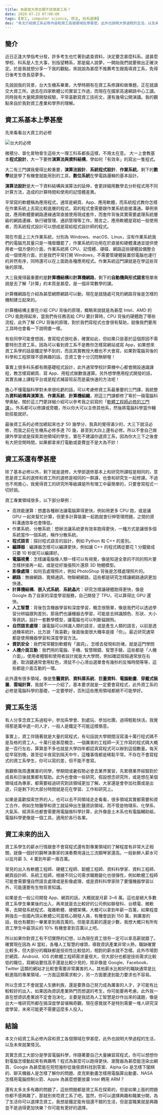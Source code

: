 ```yaml
---
title: 為甚麼大學志願不該填資工系？
date: 2020-07-23 07:00:00
tags: [資工, computer science, 想法, 校系選擇]
des: "本文介紹資工系必修內容和資工各個領域在學甚麼，此外也說明大學過程的生活，以及未來就業情況。"
---
```

## 簡介

近日正逢大學指考分發，許多考生也忙著到處查資料，決定要念甚麼科系。選甚麼學校、科系是人生大事，別指望轉系，那是癡人說夢，一開始我們就要做出正確決定。於是我就想分享一下我的觀點，來說說為甚麼不推薦考生跟風填資工系，免得日後考生夜長惡夢多。

先說說我的背景，台大生機系畢業，大學時期有在資工系修課和做專題，正在就讀交大資工所。過去在四家軟體公司實習工作過，而現在在國家高速網路中心工讀。同時我有大量開源開發經驗，平常喜歡寫資工技術文，還有幾場公開演講。我的觀點來自於我對資工產業和學界的理解。

## 資工系基本上學甚麼

先來看看台大資工的必修

![台大的必修](https://user-images.githubusercontent.com/18013815/88225236-bca33b00-cc9c-11ea-9769-62e47043c9d6.png)

微積分、普化普物普生這些大一理工科系都長這樣，不用太在意。
大一上會教基本**程式設計**，大一下要修**演算法與資料結構**，學如何「有效率」的寫出一隻程式。

大二有三門課我覺得比較重要，**演算法設計**、**系統程式設計**、**作業系統**。剩下的**數學**就是學了有機會就能用到的工具，**數位系統**在學電路邏輯的基本設計。

**演算法設計**是大一下資料結構與演算法的延伸，會更詳細用數學去分析程式用不同計算方法，造成的計算時間和使用的記憶體差異。

平常寫的軟體稱為應用程式，通常是網頁、App、應用軟體，而系統程式教你怎樣在作業系統上去寫比較底層的程式，寫的程式會需要跟作業系統直接溝通。舉例來說，應用軟體要網路連線通常直接使用現成套件，而套件背後其實需要處理系統層級的網路連線、執行緒管理、通訊管理等工作。簡言之，應用軟體是寫給一般使用者，而系統程式設計可以想成是寫給程式設計師的程式。

現在市面上三大作業系統，分別為 Windows、macOS、Linux，沒有作業系統我們的電腦充其量只是一塊廢鐵罷了，作業系統的功用在於直接和硬體溝通並提供使用者一個方便的介面，作業系統將 CPU、記憶體、硬碟、網路這些硬體設備整合成一個使用介面，於是我們平常打開 Windows，不需要管硬體裝置但電腦也運行的井然有序，同時還可以在上面跑各種應用程式。作業系統這門課就是在學這些背後的原理。

大三我覺得最重要的是**計算機結構**和**計算機網路**，剩下的**自動機與形式語言**簡單來說是去了解「計算」的本質是甚麼，是一個非常數學的課。

計算機網路在介紹為甚麼網際網路可以動，現在是就隨處可見的網路背後是怎樣的機制建立起來的。

計算機結構主要在介紹 CPU 背後的原理，概略來說就是為甚麼 Intel、AMD 的 CPU 能跑得起來，當我們有任務丟給 CPU 要計算時，CPU 背後的硬體跑了哪些流程，此外了解 CPU 背後的原理，對於我們寫程式也會很有幫助，就像我們要用工具時也會看一下說明書一樣。

有些同學可能會想說，會寫程式很吃香，確實如此，但如果只是基於這個原因不需要特別念資工系，因為可以看到資工系不是教你怎樣寫網站或寫 App，如果想來資工系學的話是鐵定學不到的，而且其實教授大概也不大會寫，如果對電腦背後的科學和工程原理不感興趣的話，念資工會十分沉悶無聊喔！

事實上很多科系都有開基礎程式設計，此外通常學校計算機中心都會開設通識課程，教怎樣寫網頁、寫 App、用程式做數值運算。另外想學應用程式開發的話，其實去線上課程平台或是程式補習班反而是最快速的方法呢！

擔心不懂電腦科學對未來很吃虧的話，可以考慮修資工系最重要的三門課，我統整為**資料結構與演算法**、**作業系統**、**計算機組織**，把這三門課都修了等於一窺電腦科學奧秘，關於這三門更詳細介紹可以參考我之前寫的「[軟體工程師必修的三門課](https://tigercosmos.xyz/post/2018/12/engineer_class/)」。外系都可以修課或旁聽，所以你大可以主修其他系，然後將電腦科學當作輔助技能就好。

最後資工系的必修加總起來也才 50 幾學分，我真的覺得滿少的，大三下就沒必修，而我之前在生機系必修多達 70 幾，甚至到大四上還有必修。所以不會自己做課外學習或是探索其他領域的學生，實在不建議你選資工系，因為你大三下之後會有大把空閒時間，如果都拿來打電動或耍費豈不是大為不妙！

## 資工系還有學甚麼

除了基本必修以外，剩下就是選修，大學部選修基本上和研究所課程是相同的，意思是資工系的選修和資工所的選修是相同的一群課，也會和研究生一起修課。不過也不用擔心，我覺得資工的研究所等級課是所有理工中最簡單的，只要會寫程式一切好說。

資工專業領域很多，以下部分舉例：
- 高效能運算：想盡各種辦法讓電腦算得更快，例如用更多 CPU 跑，或是讓 GPU 一起來幫忙計算，但更多計算裝置一起跑就會衍伸管理問題，之間的資料溝通效率也會降低。
- 作業系統、分散系統：想辦法讓系統更有效率跑得更快，一種方式是讓很多個系統當作一個系統，稱作分散系統。
- **程式語言**：探討程式語言的設計，例如 Python 和 C++ 的差別。
- **編譯器**：編譯器怎樣可以編譯更快，例如讓 C++ 的程式碼從要花 1 分鐘變成只要 10 秒就可以編譯好。
- **電腦視覺**：怎樣讓電腦像人類一樣可以有視覺，像是知道全景的不同的照片要怎樣拼接再一起，或是從好幾張照片還原 3D 物體模型。
- **影像處理**：如何去處理照片，例如 PhotoShop 背後是怎樣處理照片的。
- **網路**：無線網路、寬頻通訊、物聯網網路，這些都是研究怎樣讓網路通訊更加快速。
- **計算機結構**、**嵌入式系統**、**系統晶片**：研究怎樣讓硬體跑得更快，像是 Google 為了自家的深度學習服務，自己開發了 TPU，可以算得比 GPU 還快。
- **人工智慧**：背後包含機器學習和深度學習，概念很簡單，像是我們可以透過學習分辨貓跟狗差別，那我們也讓機器去學習，可能是去辨識顏色、形狀、大小等資訊，設計一套數學模型，讓電腦也可以判斷貓跟狗。
- **自然語言處理**：讓電腦可以辨識人類的語言，或是產生人類的語言，以前是透過機率統計，比方說「我喜歡」後面後面很大機率是接「你」。最近研究通常都是使用機器學習和深度學習方法。
- **資訊安全**：我們常常聽到軟體有「漏洞」，怎樣去發現和防堵，就是這門學問
- **人機介面互動**：我們用的電腦、手機、智慧眼鏡、智慧手錶，這些都是「人機介面」，使用者體驗和使用者設計就是大大學問，例如確認按鈕通常放在右邊，取消鍵通常會用紅色，滑鼠不小心滑出選單會有幾秒的反悔時間等等，這些都是介面互動的一環。

此外還有很多領域，像是**生醫資訊**、**資料庫系統**、**巨量資料**、**電腦動畫**、**穿戴式裝置**、**雲端計算**，我就不一一介紹了。基本要求就是一定要會寫程式，此外資工系的必修是電腦科學的基礎，一定要學好，否則這些應用領域都絕不可能學好。

## 資工系生活

有人分享念資工系過程中，參加系學會、到處玩、參加社團，過得輕鬆快活。我覺得那是萬中選一的人才，一般人是鐵定不可能這樣愜意。

事實上，資工伴隨著就是大量的寫程式，有句話說大學期間沒寫滿十萬行程式碼不是及格的資工人，十萬行是甚麼概念，一個厲害的工程師一天工作寫的程式碼大概是一百行左右，算算差不多也就是大學四年都認真寫程式可以辦到這個數量。每天從早寫到晚，甚至從半夜寫到隔天中午，這種事情都是稀鬆平常。不存在不會寫程式的資工系學生，你可以寫的差，但不能不會寫。

我觀察我周遭厲害的同學，學期間或暑假勢必會去業界實習，先累積業界經驗對於成長和日後就業都有幫助。此外也會做一些研究，假設想念研究所，或是想在某個領域成為專家，都需要經過研究對該領域更加了解。大家還是會參加社團或是出遊，只是剩下的大部分時間就是花在學習、工作和研究上。

如果是喜歡探索世界的人，也可以去不同領域走走看看，很多領域其實都需要和資工合作，例如生物醫學和資工就延伸出生醫資訊領域，而不管是物理系、化學系、大氣系、經濟系也都會需要用電腦做科學計算，此外像是土木系也有電腦輔助組，電腦科學更像是一個工具，適用於各行各業。

## 資工未來的出入

資工系學生的薪水行情跟會不會寫程式還有對專業領域的了解程度有非常大正相關，就像一個好的鋼琴演奏家的演奏費用遠比三流鋼琴家還高。一般新鮮人薪水可以從月薪 3、4 萬到年薪一兩百萬。

常見的出入有軟體工程師、硬體工程師、韌體工程師、資料科學家、資料工程師、網頁設計師、系統工程師，根據不同公司需求職務變化也很彈性，例如軟體工程師可能會需要懂自然語言處理或是影像處理，或是資料科學家除了要懂機器學習以外，可能還要有生物背景知識。

如果是去一般公司開發 App、網頁的話，大概就是月薪 3~6 萬。這也是絕大多數資工系學生畢業後的出入，再來就是去比較好的公司例如聯發科、台積電、微軟等，去開發系統程式、複雜軟體、硬體架構，大概可以拿到年薪一百萬，如果程度夠強去一些國內頂尖軟體公司當核心開發人員，有機會談到 150 萬，夠厲害的話，我也有聽到一畢業拿到兩百萬的。但能拿高薪的還是少數，我想大概只有所有資工學生中最頂尖的 10% 有機會拿到百萬以上吧。

所以如果你對資工有不切實際的幻想，以為現在資工很夯一定可以拿高薪就錯了。確實現在因為 AI 當紅，各種人工智慧的噱頭，導致資訊產業非常火熱，職缺確實比較多，但大部分的職缺都是技術性比較低的，相對的薪水就不怎樣。此外市場對於網頁、Android、IOS 的軟體工程師需求量很大，但大部分也都是技術需求比較低的職位，寫網站要找高手還是比較少見的，除非像是 Google、Facebook、Twitter 這類的網站才比較會需要非常厲害的人。其他薪水比較好的職缺通常是比較進階的專業領域，一方面這類需求較少，另一方面要達到能力要求也不容易。

所以念資工不會就當人生勝利族，還是要靠自己努力成為厲害的人才，才可能有比較較好的出入，如果因為資訊產業熱門而想選的考生，你可能要再考慮。此外我一直在想資訊產業說不定會泡沫化，主要是我認為人工智慧是炒作出來的議題，像是台大一堆研究所都在搞深度學習堪稱奇觀，現在感覺就不是特別需要一堆人研究深度學習，未來可能更不需要這麼多人投入。

## 結論

本文介紹資工系必修內容和資工各個領域在學甚麼，此外也說明大學過程的生活，以及未來就業情況。

其實念資工大部分是學習電腦科學，伴隨著要自己大量練習寫程式，你可以想想你對電腦怎樣動起來有興趣嗎？程式為甚麼可以跑得更快、瀏覽器為甚麼能渲染出網頁、Google 為甚麼能在短短幾秒從幾億資料找到答案、Alpha Go 是怎樣下圍棋的、聊天機器人是怎樣了解你的問題、皮克斯動畫怎樣用電腦算出動畫、NASA 怎樣用電腦控制火箭、Apple 為甚麼想要放棄 Intel 轉用 ARM？

還有太多太多有趣的問題了，這些問題都是資工系在探索的，但是如果上面的問題你都不感興趣了，那就別來唸資工系了吧。當然，你可以選擇興趣和職業分開，為了生活你可以選擇念資工，我想是鐵定能有個還不錯的生活，但是當職業就是興趣豈不是過得更加快樂？你可能有更好的選擇。

